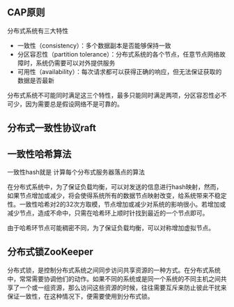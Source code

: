 ## CAP原则

分布式系统有三大特性

* 一致性（consistency）：多个数据副本是否能够保持一致
* 分区容忍性（partition tolerance）：分布式系统的各个节点，任意节点网络故障时，系统仍需要可以对外提供服务
* 可用性（availability）：每次请求都可以获得正确的响应，但无法保证获取的数据是否最新

分布式系统不可能同时满足这三个特性，最多只能同时满足两项，分区容忍性必不可少，因为需要总是假设网络不是可靠的。

## 分布式一致性协议raft


## 一致性哈希算法

一致性hash就是 计算每个分布式服务器落点的算法

在分布式系统中，为了保证负载均衡，可以对发送的信息进行hash映射，然而，如果节点增加或减少，将会使得系统所有的数据节点映射改变，给系统带来不稳定性。一致性哈希对2的32次方取模，节点增加或减少对系统的影响很小。若增加或减少节点，造成不命中，只需在哈希环上顺时针找到最近的一个节点即可。

由于哈希环节点可能稠密不同，为了保证负载均衡，可以对称增加虚拟节点。

## 分布式锁ZooKeeper

分布式锁，是控制分布式系统之间同步访问共享资源的一种方式。在分布式系统中，常常需要协调他们的动作。如果不同的系统或是同一个系统的不同主机之间共享了一个或一组资源，那么访问这些资源的时候，往往需要互斥来防止彼此干扰来保证一致性，在这种情况下，便需要使用到分布式锁。
